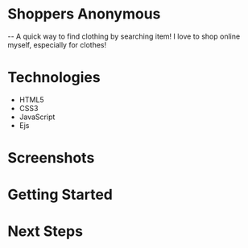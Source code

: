 # Shoppers Anonymous
-- A quick way to find clothing by searching item! I love to shop online myself, especially for clothes!

# Technologies
- HTML5
- CSS3
- JavaScript
- Ejs

# Screenshots

# Getting Started

# Next Steps
